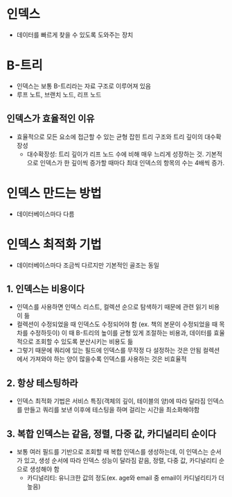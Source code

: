 # 인덱스

- 데이터를 빠르게 찾을 수 있도록 도와주는 장치

# B-트리

- 인덱스는 보통 B-트리라는 자료 구조로 이루어져 있음
- 루프 노트, 브랜치 노드, 리프 노드

## 인덱스가 효율적인 이유

- 효율적으로 모든 요소에 접근할 수 있는 균형 잡힌 트리 구조와 트리 깊이의 대수확장성
    - 대수확장성: 트리 깊이가 리프 노드 수에 비해 매우 느리게 성장하는 것.
    기본적으로 인덱스가 한 깊이씩 증가할 때마다 최대 인덱스의 항목의 수는 4배씩 증가.

# 인덱스 만드는 방법

- 데이터베이스마다 다름

# 인덱스 최적화 기법

- 데이터베이스마다 조금씩 다르지만 기본적인 골조는 동일

## 1. 인덱스는 비용이다

- 인덱스를 사용하면 인덱스 리스트, 컬렉션 순으로 탐색하기 때문에 관련 읽기 비용이 듦
- 컬렉션이 수정되었을 때 인덱스도 수정되어야 함 (ex. 책의 본문이 수정되었을 때 목차를 수정하듯이)
이 때 B-트리의 높이를 균형 있게 조절하는 비용과, 데이터를 효율적으로 조회할 수 있도록 분산시키는 비용도 듦
- 그렇기 때문에 쿼리에 있는 필드에 인덱스를 무작정 다 설정하는 것은 안됨
컬렉션에서 가져와야 하는 양이 많을수록 인덱스를 사용하는 것은 비효율적

## 2. 항상 테스팅하라

- 인덱스 최적화 기법은 서비스 특징(객체의 깊이, 테이블의 양)에 따라 달라짐
인덱스를 만들고 쿼리를 보낸 이후에 테스팅을 하며 걸리는 시간을 최소화해야함

## 3. 복합 인덱스는 같음, 정렬, 다중 값, 카디널리티 순이다

- 보통 여러 필드를 기반으로 조회할 때 복합 인덱스를 생성하는데, 이 인덱스는 순서가 있고, 생성 순서에 따라 인덱스 성능이 달라짐
같음, 정렬, 다중 값, 카디널리티 순으로 생성해야 함
    - 카디널리티: 유니크한 값의 정도(ex. age와 email 중 email이 카디널리티가 더 높음)
